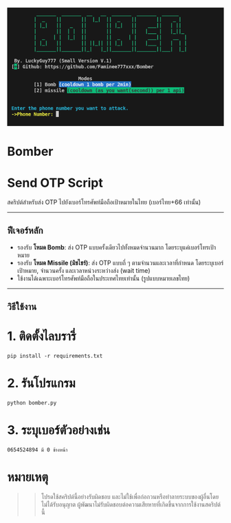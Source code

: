 ![Bomber_v1](Imgs/Bomber.png)

# Bomber
# Send OTP Script

สคริปต์สำหรับส่ง OTP ไปยังเบอร์โทรศัพท์มือถือเป้าหมายในไทย (เบอร์ไทย+66 เท่านั้น)

---

## ฟีเจอร์หลัก

- รองรับ **โหมด Bomb**: ส่ง OTP แบบครั้งเดียวไปทั้งหมดจำนวนมาก โดยระบุแค่เบอร์โทรเป้าหมาย
- รองรับ **โหมด Missile (มิชไชร์)**: ส่ง OTP แบบถี่ ๆ ตามจำนวนและเวลาที่กำหนด โดยระบุเบอร์เป้าหมาย, จำนวนครั้ง และเวลาหน่วงระหว่างส่ง (wait time)
- ใช้งานได้เฉพาะเบอร์โทรศัพท์มือถือในประเทศไทยเท่านั้น (รูปแบบหมายเลขไทย)

---

## วิธีใช้งาน
# 1. ติดตั้งไลบรารี่
```
pip install -r requirements.txt
```
# 2. รันโปรแกรม
```
python bomber.py
```
# 3. ระบุเบอร์ตัวอย่างเช่น
```
0654524894 มี 0 ข้างหน้า
```

# หมายเหตุ
>> โปรดใช้สคริปต์นี้อย่างรับผิดชอบ และไม่ใช้เพื่อก่อกวนหรือทำลายระบบของผู้อื่นโดยไม่ได้รับอนุญาต
ผู้พัฒนาไม่รับผิดชอบต่อความเสียหายที่เกิดขึ้นจากการใช้งานสคริปต์นี้

